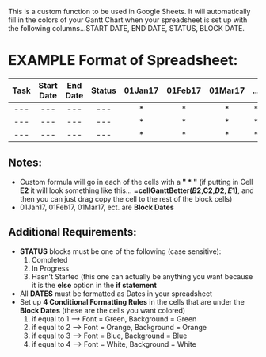 This is a custom function to be used in Google Sheets.  It will automatically fill in the colors of your Gantt Chart when your spreadsheet is set up with the following columns...START DATE, END DATE, STATUS, BLOCK DATE.


# EXAMPLE Format of Spreadsheet:

| Task | Start Date | End Date | Status | 01Jan17 | 01Feb17 | 01Mar17 | ... |
| :---: | :---: | :---: | :---: | :---: | :---: | :---: | :---: |
| --- | --- | --- | --- | \* | \* | \* | \* |
| --- | --- | --- | --- | \* | \* | \* | \* |
| --- | --- | --- | --- | \* | \* | \* | \* |

## Notes:
- Custom formula will go in each of the cells with a **" * "** (if putting in Cell **E2** it will look something like this... **=cellGanttBetter($B2,$C2,$D2,E$1)**, and then you can just drag copy the cell to the rest of the block cells)
- 01Jan17, 01Feb17, 01Mar17, ect. are **Block Dates**

## Additional Requirements:
- **STATUS** blocks must be one of the following (case sensitive):
    1) Completed
    2) In Progress
    3) Hasn't Started (this one can actually be anything you want because it is the **else** option in the **if statement**
- All **DATES** must be formatted as Dates in your spreadsheet
- Set up **4 Conditional Formatting Rules** in the cells that are under the **Block Dates** (these are the cells you want colored)
    1) if equal to 1 --> Font = Green, Background = Green
    2) if equal to 2 --> Font = Orange, Background = Orange
    3) if equal to 3 --> Font = Blue, Background = Blue
    4) if equal to 4 --> Font = White, Background = White
    

